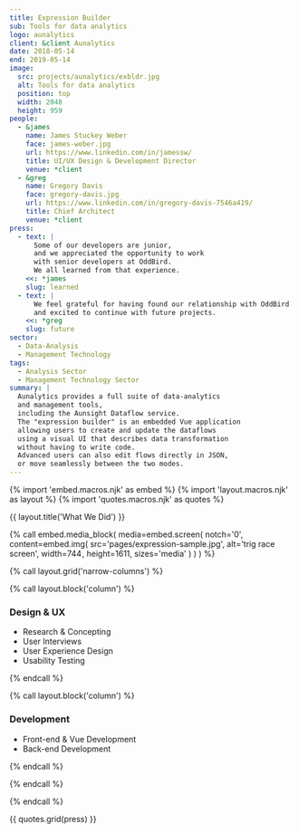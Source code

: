 ```yaml
---
title: Expression Builder
sub: Tools for data analytics
logo: aunalytics
client: &client Aunalytics
date: 2018-05-14
end: 2019-05-14
image:
  src: projects/aunalytics/exbldr.jpg
  alt: Tools for data analytics
  position: top
  width: 2048
  height: 959
people:
  - &james
    name: James Stuckey Weber
    face: james-weber.jpg
    url: https://www.linkedin.com/in/jamessw/
    title: UI/UX Design & Development Director
    venue: *client
  - &greg
    name: Gregory Davis
    face: gregory-davis.jpg
    url: https://www.linkedin.com/in/gregory-davis-7546a419/
    title: Chief Architect
    venue: *client
press:
  - text: |
      Some of our developers are junior,
      and we appreciated the opportunity to work
      with senior developers at OddBird.
      We all learned from that experience.
    <<: *james
    slug: learned
  - text: |
      We feel grateful for having found our relationship with OddBird
      and excited to continue with future projects.
    <<: *greg
    slug: future
sector:
  - Data-Analysis
  - Management Technology
tags:
  - Analysis Sector
  - Management Technology Sector
summary: |
  Aunalytics provides a full suite of data-analytics
  and management tools,
  including the Aunsight Dataflow service.
  The "expression builder" is an embedded Vue application
  allowing users to create and update the dataflows
  using a visual UI that describes data transformation
  without having to write code.
  Advanced users can also edit flows directly in JSON,
  or move seamlessly between the two modes.
---
```


{% import 'embed.macros.njk' as embed %}
{% import 'layout.macros.njk' as layout %}
{% import 'quotes.macros.njk' as quotes %}


{{ layout.title('What We Did') }}

{% call embed.media_block(
  media=embed.screen(
    notch='0',
    content=embed.img(
      src='pages/expression-sample.jpg',
      alt='trig race screen',
      width=744 ,
      height=1611,
      sizes='media'
    )
  )
) %}

{% call layout.grid('narrow-columns') %}

{% call layout.block('column') %}

### Design & UX

  - Research & Concepting
  - User Interviews
  - User Experience Design
  - Usability Testing

{% endcall %}

{% call layout.block('column') %}

### Development

  - Front-end & Vue Development
  - Back-end Development

{% endcall %}

{% endcall %}

{% endcall %}

{{ quotes.grid(press) }}
